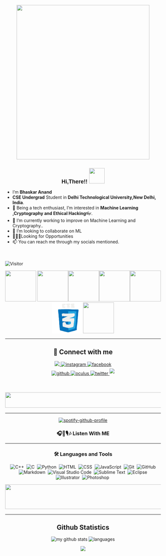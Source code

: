 <html>
 <p align="center">
  <img 
    width="430"
    height="500"
    src="https://user-images.githubusercontent.com/85471852/183029280-3af8536e-ab9d-47cc-b87c-838fdd7d0dab.jpeg"
  >
</p>

<h1 style="font-family: Impact, Haettenschweiler, 'Arial Narrow Bold', sans-serif; font-size: large; " align= "center">Hi,There!!
 <img src="https://c.tenor.com/z2xJqhCpneIAAAAM/wave-hand.gif" width="50" height="50"/>
</h1>
 
 
-  I’m **Bhaskar Anand**
-  **CSE Undergrad** Student in **Delhi Technological University,New Delhi, India**.
- 👀 Being a tech enthusiast, I’m interested in **Machine Learning ,Cryptography and Ethical Hacking**👓.
- 🌱 I’m currently working to improve on Machine Learning and Cryptography..
- 💞️ I’m looking to collaborate on ML
- 👷🏽‍♂️Looking for Opportunities
- 📫 You can reach me through my socials mentioned.
 
<br/><br/>
 ![Visitor](https://visitor-badge.laobi.icu/badge?page_id=BhaskarAnand-05.repoName)<br/>

<p align="center">
<img src="https://media2.giphy.com/avatars/mwooodward/cIe5MvDvX4Vc.gif" width="100" height="100" allign="centre"/> <img src="https://media3.giphy.com/media/SS8CV2rQdlYNLtBCiF/giphy.gif" width="100" height="100"/><img src="https://media0.giphy.com/media/ln7z2eWriiQAllfVcn/giphy.gif?cid=6c09b952owhu2s55xdcpopiyf5kqy5jvpgem3yusodg2pt9t&rid=giphy.gif&ct=s" width="100" height="100"/><img src="https://media2.giphy.com/media/KAq5w47R9rmTuvWOWa/giphy.gif" width="100" height="100"/><img src="https://media1.giphy.com/media/kdFc8fubgS31b8DsVu/giphy.gif" width="100" height="100"/><img src="https://raw.githubusercontent.com/Zenfection/Image/master/2021/06/08-15-57-53-68747470733a2f2f6d65646961302e67697068792e636f6d2f6d656469612f667345615a6c644e43384131504a336d77702f736f757263652e676966.gif" width="100" height="100"/><img src="https://media3.giphy.com/media/XAxylRMCdpbEWUAvr8/giphy.gif?cid=6c09b952phtpxuk4fvu40wvpiv9c9ar18pvmx2tusrz1s1dw&rid=giphy.gif&ct=s" width="100" height="100"/>
 </p>
  
<hr>
<h2 align="center">🤝 Connect with me</h2>
<div align="center" >
 
<a href="https://www.linkedin.com/in/bhaskar-anand-668151124/">
    <img src="https://img.shields.io/badge/linkedin-0A66C2?&style=for-the-badge&logo=linkedin&logoColor=white" height="35" weight="35">
</a>
 
<a href="https://www.instagram.com/i.m_bhaskar_anand/" target="_blank">
<img src=https://img.shields.io/badge/instagram-%23000000.svg?&style=for-the-badge&logo=instagram&logoColor=white alt=instagram style="margin-bottom: 5px;" height="35" weight="35"/>
</a>
 
<a href="https://www.facebook.com/bhaskar.anand.1610/" target="_blank">
<img src=https://img.shields.io/badge/facebook-%232E87FB.svg?&style=for-the-badge&logo=facebook&logoColor=white alt=facebook style="margin-bottom: 5px;" height="35" weight="35"/>
</a><br/>
 
<a href="https://github.com/BhaskarAnand-05" target="_blank">
<img src=https://img.shields.io/badge/github-%2324292e.svg?&style=for-the-badge&logo=github&logoColor=white alt=github style="margin-bottom: 5px;" height="35" weight="35"/>
</a>
<a href="https://twitter.com/i_m_B_Anand" target="_blank">
<img src=https://img.shields.io/badge/website-%2324292e.svg?&style=for-the-badge&logo=oculus&logoColor=white%20alt=oculus alt=oculus style="margin-bottom: 5px;"  height="35" weight="35"/>
</a>
<a href="https://bhaskara.bio.link/" target="_blank">
<img src=https://img.shields.io/badge/twitter-%2300acee.svg?&style=for-the-badge&logo=twitter&logoColor=white alt=twitter style="margin-bottom: 5px;"  height="35" weight="35"/>
</a>
<a href="mailto:bhaskaranand025@gmail.com">
<img src = https://img.shields.io/badge/-Gmail-c14438?style=flat-square&logo=Gmail&logoColor=white&link=mailto:bhaskaranand025@gmail.com) style="margin-bottom: 5px;"  height="35" weight="35"/></a><br/>
<br/><br/>
<p align="center">
<img width="600" height="50" src="https://thumbs.gfycat.com/SlightWeepyElephantseal-size_restricted.gif" width="300">
</p>
</hr><hr></hr>

[![spotify-github-profile](https://spotify-github-profile.vercel.app/api/view?uid=31sp7sictedpnd66xpehj5uftvnq&cover_image=true&theme=default&bar_color=53b14f&bar_color_cover=false)](https://github.com/kittinan/spotify-github-profile)
### 🎧🎤🎙️🎶 Listen With ME
 

 <hr>
 
 ### 🛠 Languages and Tools
![C++](https://img.shields.io/badge/-C++-05122A?style=flat&logo=C%2B%2B&logoColor=00599C)&nbsp;
![C](https://img.shields.io/badge/-C-05122A?style=flat&logo=C&logoColor=A8B9CC)&nbsp;
![Python](https://img.shields.io/badge/-Python-05122A?style=flat&logo=python)&nbsp;
![HTML](https://img.shields.io/badge/-HTML-05122A?style=flat&logo=HTML5)&nbsp;
![CSS](https://img.shields.io/badge/-CSS-05122A?style=flat&logo=CSS3&logoColor=1572B6)&nbsp;
![JavaScript](https://img.shields.io/badge/-JavaScript-05122A?style=flat&logo=javascript)&nbsp;
![Git](https://img.shields.io/badge/-Git-05122A?style=flat&logo=git)&nbsp;
![GitHub](https://img.shields.io/badge/-GitHub-05122A?style=flat&logo=github)\
![Markdown](https://img.shields.io/badge/-Markdown-05122A?style=flat&logo=markdown)&nbsp;
![Visual Studio Code](https://img.shields.io/badge/-Visual%20Studio%20Code-05122A?style=flat&logo=visual-studio-code&logoColor=007ACC)&nbsp;
![Sublime Text](https://img.shields.io/badge/-Sublime_Text-05122A?style=flat&logo=sublime-text&logoColor=FF9800)&nbsp;
![Eclipse](https://img.shields.io/badge/-Eclipse-05122A?style=flat&logo=eclipse-ide&logoColor=2C2255)\
![Illustrator](https://img.shields.io/badge/-Illustrator-05122A?style=flat&logo=adobe-illustrator)&nbsp;
![Photoshop](https://img.shields.io/badge/-Photoshop-05122A?style=flat&logo=adobe-photoshop)&nbsp;

 <p align="center">
<img  width="600" height="80" src="https://media.giphy.com/headers/GitHub/w8ZJLtJbmuph.gif" width="300">
</p>
</hr>
 
 <hr>
<h2 align="center">Github Statistics</h2>
<p>
<img src="https://github-readme-stats.vercel.app/api?username=BhaskarAnand-05&show_icons=true&line_height=21&theme=gotham" alt="my github stats" height ="175" width="480"/>  
<img src="https://github-readme-stats.vercel.app/api/top-langs/?username=BhaskarAnand-05&layout=compact&theme=gotham" alt="languages" height="175">
</p>
<p align="center">
 <img width="48%" src="https://github-readme-streak-stats.herokuapp.com/?user=BhaskarAnand-05&theme=tokyonight" />
 </p>


<!---
BhaskarAnand-05/BhaskarAnand-05 is a ✨ special ✨ repository because its `README.md` (this file) appears on your GitHub profile.
You can click the Preview link to take a look at your changes.
--->

